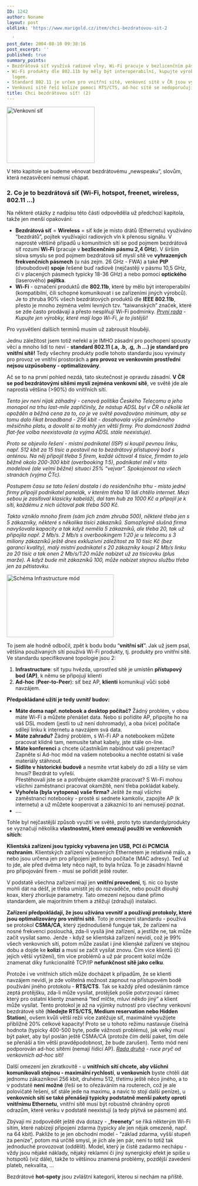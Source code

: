 ```yaml
---
ID: 1242
author: Noname
layout: post
oldlink: 'https://www.marigold.cz/item/chci-bezdratovou-sit-2

  '
post_date: 2004-08-10 09:38:16
post_excerpt: ''
published: true
summary_points:
- Bezdrátová síť využívá radiové vlny, Wi-Fi pracuje v bezlicenčním pásmu 2,4 GHz.
- Wi-Fi produkty dle 802.11b by měly být interoperabilní, kupujte výrobky s Wi-Fi
  logem.
- Standard 802.11 je určen pro vnitřní sítě, venkovní sítě v ČR jsou výjimkou.
- Venkovní sítě řeší kolize pomocí RTS/CTS, ad-hoc sítě se nedoporučují.
title: Chci bezdrátovou síť! (2)
---
```


<div class="rightbox"><img src="/wp-content/uploads/cache/20040810-Outdoor Wi-Fi.jpg" alt="Venkovní síť" width="239" height="153" /></div><p>
V této kapitole se budeme věnovat bezdrátovému „newspeaku&#8221;, slovům, která nezasvěcení nemusí chápat.</p>

<h3>2. Co je to bezdrátová síť (Wi-Fi, hotspot, freenet, wireless, 802.11 &#8230;)</h3>
<p>
Na některé otázky z nadpisu této části odpověděla už předchozí kapitola, takže jen menší opakování:</p>

<ul>
<li><strong>Bezdrátová síť</strong> = <strong>Wireless</strong> = síť kde je místo drátů (Ethernetu) využíváno &#8220;bezdrátů&#8221;, pojítek využívající radiových vln k přenosu signálu. V naprosté většině případů u komunitních sítí se pod pojmem bezdrátová síť rozumí <strong>Wi-Fi</strong> (pracuje v <strong>bezlicenčním pásmu 2,4 GHz</strong>). V širším slova smyslu se pod pojmem bezdrátová síť myslí sítě ve <strong>vyhrazených frekvenčních pásmech</strong> (u nás zejm. 26 GHz - FWA) a také <strong>PtP </strong>(dvoubodové) <strong>spoje</strong> řešené buď radiově (nejčastěji v pásmu 10,5 GHz, či v placených pásmech typicky 18-36 GHz) a nebo pomocí <strong>optického</strong> (laserového) <strong>pojítka</strong>.</li>
<li><strong>Wi-Fi</strong> - označení produktů dle <strong>802.11b</strong>, které by mělo být interoperabilní (kompatibilní, čili schopné komunikovat i se zařízeními jiných výrobců). Je to zhruba 90% všech bezdrátových produktů dle <strong>IEEE 802.11b</strong>, přesto je mnoho zejména velmi levných tzv. &#8220;taiwanských&#8221; značek, které se zde často prodávají a přesto nesplňují Wi-Fi podmínky. <em><u>První rada</u> - Kupujte jen výrobky, které mají logo Wi-Fi, je to jistější!</em></li>
</ul>
<p>
Pro vysvětlení dalších termínů musím už zabrousit hlouběji.</p>

<!--more--><p>
Jednu záležitost jsem totiž neřekl a je IMHO zásadní pro pochopení spousty věcí a mnoho lidí to neví - <strong>standard 802.11 (.a, .b, .g, .h &#8230;) je standard pro vnitřní sítě!</strong> Tedy všechny produkty podle tohoto standardu jsou vyvinuty pro provoz ve vnitřní prostorách a <strong>pro provoz ve venkovním prostřední nejsou uzpůsobeny - optimalizovány</strong>.</p>
<p>
Ač se to na první pohled nezdá, tato skutečnost je opravdu zásadní. <strong>V ČR se pod bezdrátovými sítěmi myslí zejména venkovní sítě</strong>, ve světě jde ale naprostá většina (&gt;90%) do vnitřních sítí.</p>
<p>
<em>Tento jev není nijak záhadný - cenová politika Českého Telecomu a jeho monopol na trhu last-mile zapříčinily, že nástup ADSL byl v ČR o několik let opožděn a běžná cena za to, co je ve světě považováno minimum, aby se tomu dalo říkat broadband - 256 kbit - dosahovala výše průměrného měsíčního platu, a dovolit si to mohly jen větší firmy. Pro domácnosti žádná flat-fee volba neexistovala (a vyjma ADSL stále neexistuje).</em></p>
<p>
<em>Proto se objevilo řešení - místní podnikatel (ISP) si koupil pevnou linku, např. 512 kbit za 15 tisíc a postavil na to bezdrátový přístupový bod s anténou. Na něj připojil třeba 5 firem, každé účtoval 4 tisíce, firmám to jelo běžně okolo 200-300 kbit (overbooking 1:5), podnikatel měl v této modelové (ale velmi běžné) situaci 25% &#8220;vejvar&#8221;. Spokojenost na všech stranách (vyjma ČTc).</em></p>
<p>
<em>Postupem času se tato řešení dostala i do residenčního trhu - místo jedné firmy připojil podnikatel panelák, v kterém třeba 10 lidí chtělo internet. Mezi sebou je zasíťoval klasicky kabeláží, dal tam hub za 1000 Kč a připojil je k síti, každému z nich účtoval pak třeba 500 Kč.</em></p>
<p>
<em>Takto vzniklo mnoho firem (sám jich znám zhruba 500), některé třeba jen s 5 zákazníky, některé s několika tisíci zákazníků. Samozřejmě slušná firma navyšovala kapacity a tak když neměla 5 zákazníků, ale třeba 20, tak už připojila např. 2 Mb/s. 2 Mb/s s overbookingem 1:20 je u telecomu s 3 miliony zákazníků ještě dnes exkluzivní záležitost za 10 tisíc Kč (bez garancí kvality), malý místní podnikatel s 20 zákazníky koupí 2 Mb/s linku za 20 tisíc a tak onen 2 Mb/s/1:20 může nabízet už za tisícovku (plus marže). A když bude mít zákazníků 100, může nabízet stejnou službu třeba jen za pětistovku.</em></p>
<div class="leftbox"><img src="/wp-content/uploads/cache/20040810-infrastructure.jpg" alt="Schéma Infrastructure mód" width="291" height="171" /></div><p>
To jsem ale hodně odbočil, zpět k bodu bodu &#8220;<strong>vnitřní síť</strong>&#8221;. Jak už jsem psal, většina používaných sítí používá Wi-Fi produkty, tj. produkty pro vnitřní sítě. Ve standardu specifikované topologie jsou 2:</p>

<ol>
<li><strong>Infrastructure</strong>: síť typu hvězda, uprostřed sítě je umístěn <strong>přístupový bod (AP)</strong>, k němu se připojují klienti</li>
<li><strong>Ad-hoc</strong> (<strong>Peer-to-Peer</strong>): síť bez AP, <strong>klienti</strong> komunikují vůči sobě navzájem.</li>
</ol>
<p>
<strong>Předpokládané užití je tedy uvnitř budov:</strong></p>

<ul>
<li><strong>Máte doma např. notebook a desktop počítač?</strong> Žádný problém, v obou máte Wi-Fi a můžete přenášet data. Nebo si pořídíte AP, připojíte ho na váš DSL modem (jestli to už není dohromady), a oba (více) počítače sdílejí linku k internetu a navzájem svá data.</li>
<li><strong>Máte zahradu?</strong> Žádný problém, s Wi-Fi AP a notebookem můžete pracovat klidně tam, nemusíte tahat kabely, jste stále on-line.</li>
<li><strong>Máte konferenci</strong> a chcete účastníkům nabídnout vaši prezentaci? Zapněte si Ad-hoc mód na vašem notebooku a nechte ostatní si vaše materiály stáhnout.</li>
<li><strong>Sídlíte v historické budově</strong> a nesmíte vrtat kabely do zdí a lišty se vám hnusí? Bezdrát to vyřeší.<br/>Přestěhovali jste se a potřebujete okamžitě pracovat? S Wi-Fi mohou všichni zaměstnanci pracovat okamžitě, není třeba pokládat kabely.</li>
<li><strong>Vyhořela (byla vytopena) vaše firma?</strong> Ještě že mají všichni zaměstnanci notebooky - prostě si sednete kamkoliv, zapojíte AP (k internetu) a už můžete kooperovat a zákazníci to ani nemusejí poznat.</li>
<li>&#8230;.</li>
</ul>
<p>
Tohle byl nejčastější způsob využití ve světě, proto tyto standardy/produkty se vyznačují několika <strong>vlastnostmi, které omezují použití ve venkovních sítích</strong>:</p>
<p>
<strong>Klientská zařízení jsou typicky vybavena jen USB, PCI či PCMCIA rozhraním</strong>. Klientských zařízení vybavených Ethernetem je relativně málo, a nebo jsou určena jen pro připojení jediného počítače (MAC adresy). Teď už to jde, ale před dvěma lety něco najít, to byla hrůza. To je zásadní hlavně pro připojování firem - musí se pořídit ještě router.</p>
<p>
V podstatě všechna zařízení mají jen <strong>vnitřní provedení</strong>, tj. nic co byste mohli dát na déšť, je třeba umístit jej do rozvaděče, nebo použít dlouhý koax, který zhoršuje parametry. Tato omezení nejsou dané přímo standardem, ale majoritním trhem a ztěžují (zdražují) instalaci.</p>
<p>
<strong>Zařízení předpokládají, že jsou užívána vevnitř a používají protokoly, které jsou optimalizovány pro vnitřní sítě</strong>. Toto je omezení standardu - používá se protokol <strong>CSMA/CA</strong>, který zjednodušeně funguje tak, že zařízení na nosné frekvenci poslouchá, zda-li vysílá jiné zařízení, a jestliže ne, tak může začít vysílat samo. Jenže - když se klientská zařízení nevidí, což je 99% všech venkovních sítí, potom může zasílat i jiné klienské zařízení ve stejnou dobu a dojde ke <strong>kolizi</strong> a musí se začít vysílat znovu. Čím více klientů (či jejich větší vytížení), tím více problémů a už pár procent kolizí může znamenat díky funkcionalitě TCP/IP <strong>nefunkčnost sítě jako celku</strong>.</p>
<p>
Protože i ve vnitřních sítích může docházet k případům, že se klienti navzájem nevidí, je zde volitelná možnost zapnout na přístupovém bodě používání jiného protokolu - <strong>RTS/CTS</strong>. Tak se každý před odesláním rámce zeptá protějšku, zda-li může vysílat, protějšek pošle potvrzovací rámec který pro ostatní klienty znamená &#8220;teď mlčte, mluví někdo jiný&#8221; a klient může vysílat. Tento protokol je až na výjimky nutností pro všechny venkovní bezdrátové sítě (<strong>hledejte RTS/CTS, Medium reservation nebo Hidden Station</strong>), ovšem kvůli větší režii více zatěžuje síť, maximálně využijete přibližně 20% celkové kapacity! Proto se u tohoto režimu nastavuje číselná hodnota (typicky 400-500 byte, podle vážnosti problému), jak velký musí být paket, aby byl poslán ještě CSMA/CA (protože čím delší paket, tím déle se přenáší a tím větší pravděpodobnost, že bude zarušen). Tento mód není podporován ad-hoc sítěmi (nemají řídící AP). <em><u>Rada druhá</u> - ruce pryč od venkovních ad-hoc sítí!</em></p>
<p>
Další omezení jen zkratkovitě - u <strong>vnitřních sítí chcete, aby všichni komunikovali stejnou - maximální rychlostí</strong>, <strong>u venkovních</strong> byste chtěli dát jednomu zákazníkovi 256 kbit, druhému 512, třetímu ještě něco jiného, a to v podstatě <strong>není možné</strong> (řeší se to ořezáváním na routerech, což je ale polovičaté řešení, síť stále jede na maximu, a navíc to stojí další peníze), u <strong>venkovních sítí se také přenášejí typicky podstatně menší pakety oproti vnitřnímu Ethernetu</strong>, vnitřní sítě musí být robustně chráněny oproti odrazům, které venku v podstatě neexistují (a tedy plýtvá se pásmem) atd.</p>
<p>
Zbývají mi zodpovědět ještě dva dotazy - „<strong>freenety</strong>&#8221; se říká některým Wi-Fi sítím, které nabízejí připojení zdarma (typicky ale jen nějak omezeně, např. na 64 kbit). Pakliže to je jen obchodní model - &#8220;základ zdarma, vyšší stupeň za peníze&#8221;, potom má určitě smysl, je jich ale jen pár, není to totiž tak jednoduché provozovat (oddělit). Model, který je čistě zadarmo nechápu - vždy jsou nějaké náklady, nějaký reklamní či jiný synergický efekt je spíše u hotspotů (viz dále), takže to většinou znamená problémy, pozdější zavedení plateb, nekvalita, &#8230;</p>
<p>
Bezdrátové <strong>hot-spoty</strong> jsou zvláštní kategorií, kterou si nechám na příště.</p>
